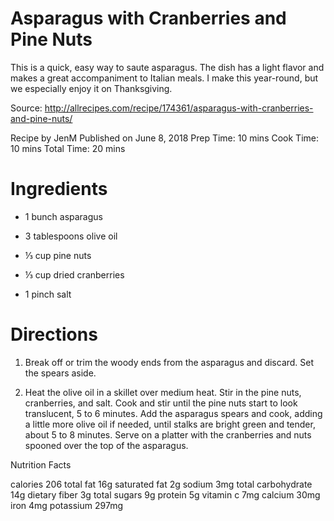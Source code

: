 # Asparagus with Cranberries and Pine Nuts
This is a quick, easy way to saute asparagus. The dish has a light flavor and makes a great accompaniment to Italian meals. I make this year-round, but we especially enjoy it on Thanksgiving.

Source: http://allrecipes.com/recipe/174361/asparagus-with-cranberries-and-pine-nuts/

Recipe by JenM  Published on June 8, 2018
Prep Time: 10 mins
Cook Time: 10 mins
Total Time: 20 mins
# Ingredients
- 1 bunch asparagus

- 3 tablespoons olive oil

- ⅓ cup pine nuts

- ⅓ cup dried cranberries

- 1 pinch salt

# Directions
1. Break off or trim the woody ends from the asparagus and discard. Set the spears aside.

2. Heat the olive oil in a skillet over medium heat. Stir in the pine nuts, cranberries, and salt. Cook and stir until the pine nuts start to look translucent, 5 to 6 minutes. Add the asparagus spears and cook, adding a little more olive oil if needed, until stalks are bright green and tender, about 5 to 8 minutes. Serve on a platter with the cranberries and nuts spooned over the top of the asparagus.

Nutrition Facts
 
calories
206
 total fat 16g  saturated fat 2g  sodium 3mg  total carbohydrate 14g  dietary fiber 3g  total sugars 9g  protein 5g  vitamin c 7mg  calcium 30mg  iron 4mg  potassium 297mg